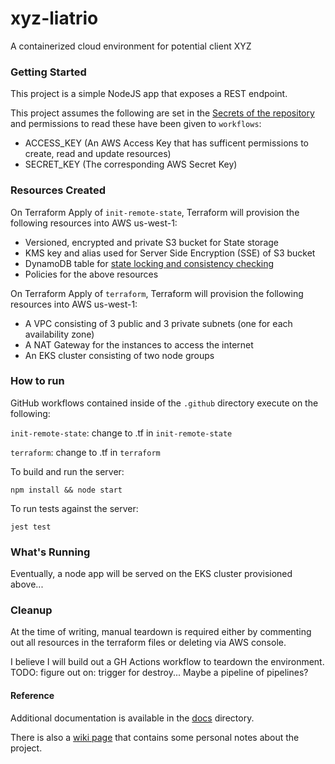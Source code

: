 # xyz-liatrio
A containerized cloud environment for potential client XYZ

### Getting Started
This project is a simple NodeJS app that exposes a REST endpoint.

This project assumes the following are set in the [Secrets of the repository](https://docs.github.com/en/actions/security-guides/encrypted-secrets) and permissions to read these have been given to `workflows`:
* ACCESS_KEY (An AWS Access Key that has sufficent permissions to create, read and update resources)
* SECRET_KEY (The corresponding AWS Secret Key)

### Resources Created
On Terraform Apply of `init-remote-state`, Terraform will provision the following resources into AWS us-west-1:

* Versioned, encrypted and private S3 bucket for State storage
* KMS key and alias used for Server Side Encryption (SSE) of S3 bucket
* DynamoDB table for [state locking and consistency checking](https://developer.hashicorp.com/terraform/language/settings/backends/s3)
* Policies for the above resources

On Terraform Apply of `terraform`, Terraform will provision the following resources into AWS us-west-1:

* A VPC consisting of 3 public and 3 private subnets (one for each availability zone)
* A NAT Gateway for the instances to access the internet
* An EKS cluster consisting of two node groups

### How to run
GitHub workflows contained inside of the `.github` directory execute on the following:

`init-remote-state`: change to .tf in `init-remote-state`

`terraform`: change to .tf in `terraform`

To build and run the server:
```shell
npm install && node start
```

To run tests against the server:
``` shell
jest test
```

### What's Running
Eventually, a node app will be served on the EKS cluster provisioned above...

### Cleanup
At the time of writing, manual teardown is required either by commenting out all resources in the terraform files or deleting via AWS console.

I believe I will build out a GH Actions workflow to teardown the environment. TODO: figure out on: trigger for destroy... Maybe a pipeline of pipelines?

#### Reference
Additional documentation is available in the [docs](https://github.com/stevencorrea/xyz-liatrio/tree/main/docs) directory.

There is also a [wiki page](https://github.com/stevencorrea/xyz-liatrio/wiki/XYZ-Cloud-App-Deployment-–-Notes) that contains some personal notes about the project.